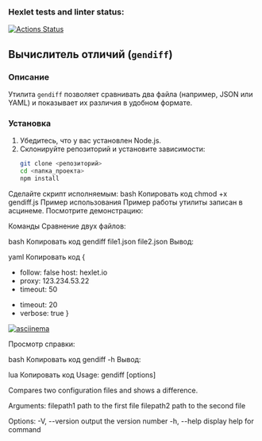 ### Hexlet tests and linter status:
[![Actions Status](https://github.com/Dom1no123/frontend-project-46/actions/workflows/hexlet-check.yml/badge.svg)](https://github.com/Dom1no123/frontend-project-46/actions)
## Вычислитель отличий (`gendiff`)

### Описание

Утилита `gendiff` позволяет сравнивать два файла (например, JSON или YAML) и показывает их различия в удобном формате.

### Установка

1. Убедитесь, что у вас установлен Node.js.
2. Склонируйте репозиторий и установите зависимости:
   ```bash
   git clone <репозиторий>
   cd <папка_проекта>
   npm install
Сделайте скрипт исполняемым:
bash
Копировать код
chmod +x gendiff.js
Пример использования
Пример работы утилиты записан в асцинеме. Посмотрите демонстрацию:


Команды
Сравнение двух файлов:

bash
Копировать код
gendiff file1.json file2.json
Вывод:

yaml
Копировать код
{
  - follow: false
    host: hexlet.io
  - proxy: 123.234.53.22
  - timeout: 50
  + timeout: 20
  + verbose: true
}

[![asciinema](https://asciinema.org/a/58GMJAI1NVEqdfZSW0UrhPLgZ.svg)](https://asciinema.org/a/58GMJAI1NVEqdfZSW0UrhPLgZ)

Просмотр справки:

bash
Копировать код
gendiff -h
Вывод:

lua
Копировать код
Usage: gendiff [options] <filepath1> <filepath2>

Compares two configuration files and shows a difference.

Arguments:
  filepath1      path to the first file
  filepath2      path to the second file

Options:
  -V, --version  output the version number
  -h, --help     display help for command